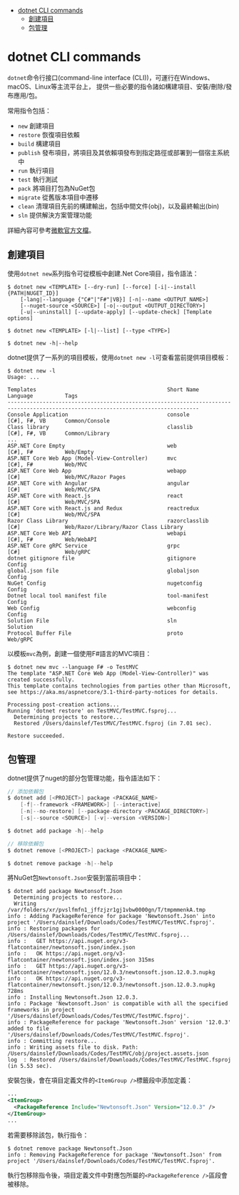 <!-- TOC -->

- [dotnet CLI commands](#dotnet-cli-commands)
	- [創建項目](#創建項目)
	- [包管理](#包管理)

<!-- /TOC -->



# dotnet CLI commands
`dotnet`命令行接口(command-line interface (CLI))，可運行在Windows、macOS、Linux等主流平台上，
提供一些必要的指令諸如構建項目、安裝/刪除/發布應用/包。

常用指令包括：

- `new` 創建項目
- `restore` 恢復項目依賴
- `build` 構建項目
- `publish` 發布項目，將項目及其依賴項發布到指定路徑或部署到一個宿主系統中
- `run` 執行項目
- `test` 執行測試
- `pack` 將項目打包為NuGet包
- `migrate` 從舊版本項目中遷移
- `clean` 清理項目先前的構建輸出，包括中間文件(obj)，以及最終輸出(bin)
- `sln` 提供解決方案管理功能

詳細內容可參考[微軟官方文檔](https://docs.microsoft.com/en-us/dotnet/core/tools/)。

## 創建項目
使用`dotnet new`系列指令可從模板中創建.Net Core項目，指令語法：

```
$ dotnet new <TEMPLATE> [--dry-run] [--force] [-i|--install {PATH|NUGET_ID}]
    [-lang|--language {"C#"|"F#"|VB}] [-n|--name <OUTPUT_NAME>]
    [--nuget-source <SOURCE>] [-o|--output <OUTPUT_DIRECTORY>]
    [-u|--uninstall] [--update-apply] [--update-check] [Template options]

$ dotnet new <TEMPLATE> [-l|--list] [--type <TYPE>]

$ dotnet new -h|--help
```

dotnet提供了一系列的項目模板，使用`dotnet new -l`可查看當前提供項目模板：

```
$ dotnet new -l
Usage: ...

Templates                                         Short Name               Language          Tags
----------------------------------------------------------------------------------------------------------------------------------
Console Application                               console                  [C#], F#, VB      Common/Console
Class library                                     classlib                 [C#], F#, VB      Common/Library
...
ASP.NET Core Empty                                web                      [C#], F#          Web/Empty
ASP.NET Core Web App (Model-View-Controller)      mvc                      [C#], F#          Web/MVC
ASP.NET Core Web App                              webapp                   [C#]              Web/MVC/Razor Pages
ASP.NET Core with Angular                         angular                  [C#]              Web/MVC/SPA
ASP.NET Core with React.js                        react                    [C#]              Web/MVC/SPA
ASP.NET Core with React.js and Redux              reactredux               [C#]              Web/MVC/SPA
Razor Class Library                               razorclasslib            [C#]              Web/Razor/Library/Razor Class Library
ASP.NET Core Web API                              webapi                   [C#], F#          Web/WebAPI
ASP.NET Core gRPC Service                         grpc                     [C#]              Web/gRPC
dotnet gitignore file                             gitignore                                  Config
global.json file                                  globaljson                                 Config
NuGet Config                                      nugetconfig                                Config
Dotnet local tool manifest file                   tool-manifest                              Config
Web Config                                        webconfig                                  Config
Solution File                                     sln                                        Solution
Protocol Buffer File                              proto                                      Web/gRPC
```

以模板`mvc`為例，創建一個使用F#語言的MVC項目：

```
$ dotnet new mvc --language F# -o TestMVC
The template "ASP.NET Core Web App (Model-View-Controller)" was created successfully.
This template contains technologies from parties other than Microsoft, see https://aka.ms/aspnetcore/3.1-third-party-notices for details.

Processing post-creation actions...
Running 'dotnet restore' on TestMVC/TestMVC.fsproj...
  Determining projects to restore...
  Restored /Users/dainslef/TestMVC/TestMVC.fsproj (in 7.01 sec).

Restore succeeded.
```

## 包管理
dotnet提供了nuget的部分包管理功能，指令語法如下：

```c
// 添加依賴包
$ dotnet add [<PROJECT>] package <PACKAGE_NAME>
    [-f|--framework <FRAMEWORK>] [--interactive]
    [-n|--no-restore] [--package-directory <PACKAGE_DIRECTORY>]
    [-s|--source <SOURCE>] [-v|--version <VERSION>]

$ dotnet add package -h|--help

// 移除依賴包
$ dotnet remove [<PROJECT>] package <PACKAGE_NAME>

$ dotnet remove package -h|--help
```

將NuGet包`Newtonsoft.Json`安裝到當前項目中：

```
$ dotnet add package Newtonsoft.Json
  Determining projects to restore...
  Writing /var/folders/xr/pvslfmfn1_jffzjzr1gj1vbw0000gn/T/tmpmmenkA.tmp
info : Adding PackageReference for package 'Newtonsoft.Json' into project '/Users/dainslef/Downloads/Codes/TestMVC/TestMVC.fsproj'.
info : Restoring packages for /Users/dainslef/Downloads/Codes/TestMVC/TestMVC.fsproj...
info :   GET https://api.nuget.org/v3-flatcontainer/newtonsoft.json/index.json
info :   OK https://api.nuget.org/v3-flatcontainer/newtonsoft.json/index.json 315ms
info :   GET https://api.nuget.org/v3-flatcontainer/newtonsoft.json/12.0.3/newtonsoft.json.12.0.3.nupkg
info :   OK https://api.nuget.org/v3-flatcontainer/newtonsoft.json/12.0.3/newtonsoft.json.12.0.3.nupkg 728ms
info : Installing Newtonsoft.Json 12.0.3.
info : Package 'Newtonsoft.Json' is compatible with all the specified frameworks in project '/Users/dainslef/Downloads/Codes/TestMVC/TestMVC.fsproj'.
info : PackageReference for package 'Newtonsoft.Json' version '12.0.3' added to file '/Users/dainslef/Downloads/Codes/TestMVC/TestMVC.fsproj'.
info : Committing restore...
info : Writing assets file to disk. Path: /Users/dainslef/Downloads/Codes/TestMVC/obj/project.assets.json
log  : Restored /Users/dainslef/Downloads/Codes/TestMVC/TestMVC.fsproj (in 5.53 sec).
```

安裝包後，會在項目定義文件的`<ItemGroup />`標籤段中添加定義：

```xml
...
<ItemGroup>
  <PackageReference Include="Newtonsoft.Json" Version="12.0.3" />
</ItemGroup>
...
```

若需要移除該包，執行指令：

```
$ dotnet remove package Newtonsoft.Json
info : Removing PackageReference for package 'Newtonsoft.Json' from project '/Users/dainslef/Downloads/Codes/TestMVC/TestMVC.fsproj'.
```

執行包移除指令後，項目定義文件中對應包所屬的`<PackageReference />`區段會被移除。
